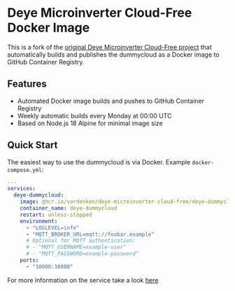 # Deye Microinverter Cloud-Free Docker Image

This is a fork of the [original Deye Microinverter Cloud-Free project](https://github.com/Hypfer/deye-microinverter-cloud-free) that automatically builds and publishes the dummycloud as a Docker image to GitHub Container Registry.

## Features

- Automated Docker image builds and pushes to GitHub Container Registry
- Weekly automatic builds every Monday at 00:00 UTC
- Based on Node.js 18 Alpine for minimal image size

## Quick Start

The easiest way to use the dummycloud is via Docker. Example `docker-compose.yml`:

```yml
---
services:
  deye-dummycloud:
    image: ghcr.io/vordenken/deye-microinverter-cloud-free/deye-dummycloud:latest 
    container_name: deye-dummycloud
    restart: unless-stopped
    environment:
      - "LOGLEVEL=info"
      - "MQTT_BROKER_URL=mqtt://foobar.example"
      # Optional for MQTT authentication:
      # - "MQTT_USERNAME=example-user"
      # - "MQTT_PASSWORD=example-password"
    ports:
      - "10000:10000"
```

For more information on the service take a look [here](https://github.com/vordenken/deye-microinverter-cloud-free/blob/main/dummycloud/Readme.md)
